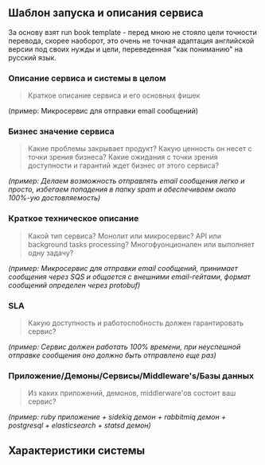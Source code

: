 ## Шаблон запуска и описания сервиса

За основу взят run book template - перед мною не стояло цели точности перевода, скорее наоборот, это очень не точная адаптация английской версии под своих нужды и цели, переведенная "как пониманию" на русский язык.

### Описание сервиса и системы в целом

> Краткое описание сервиса и его основных фишек

(пример: Микросервис для отправки email сообщений)

### Бизнес значение сервиса

> Какие проблемы закрывает продукт? Какую ценность он несет с точки зрения бизнеса? Какие ожидания с точки зрения доступности и гарантий ждет бизнес от этого сервиса?

_(пример: Делаем возможность отправлять email сообщения легко и просто, избегаем попадения в папку spam и обеспечиваем около 100%-ую достовляемость)_

### Краткое техническое описание

> Какой тип сервиса? Монолит или микросервис? API или background tasks processing? Многофуонционален или выполняет одну задачу?

_(пример: Микросервис для отправки email сообщений, принимает сообщения через SQS и общается с внешними email-гейтами, формат сообщений определен через protobuf)_

### SLA

> Какую доступность и работоспобность должен гарантировать сервис?

_(пример: Сервис должен работать 100% времени, при неуспешной отправке сообщения оно должно быть отправлено еще раз)_

### Приложение/Демоны/Сервисы/Middleware's/Базы данных

> Из каких приложений, демонов, middlerware'ов состоит ваш сервис?

_(пример: ruby приложение + sidekiq демон + rabbitmiq демон + postgresql + elasticsearch + statsd демон)_

## Характеристики системы
